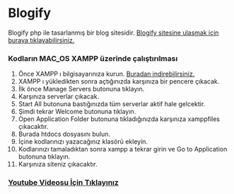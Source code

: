 # Blogify
Blogify php ile tasarlanmış bir blog sitesidir.
[Blogify sitesine ulaşmak için buraya tıklayabilirsiniz.](http://95.130.171.20/~st21360859031/)

### Kodların MAC_OS XAMPP üzerinde çalıştırılması
1. Önce XAMPP ı bilgisayarınıza kurun. [Buradan indirebilirsiniz.](https://www.apachefriends.org/ "Buradan indirebilirsiniz.")
2. XAMPP ı yükledikten sonra açtığınızda karşınıza bir pencere çıkacak.
3. İlk önce Manage Servers butonuna tıklayın.
4. Karşınıza serverlar çıkacak.
5. Start All butonuna bastığınızda tüm serverlar aktif hale gelcektir.
6. Şimdi tekrar Welcome butonuna tıklayın.
7. Open Application Folder butonuna tıkladığınızda karşınıza xamppfiles çıkacaktır.
8. Burada htdocs dosyasını bulun.
9. İçine kodlarınızı yazacağınız klasörü ekleyin.
10. Kodlarınızı tamaladıktan sonra xampp a tekrar girin ve Go to Application butonuna tıklayın.
11. Karşınıza siteniz çıkacaktır.


### [Youtube Videosu İçin Tıklayınız](https://youtu.be/dR79PPYlDWI "Youtube Videosu İçin Tıklayınız")
